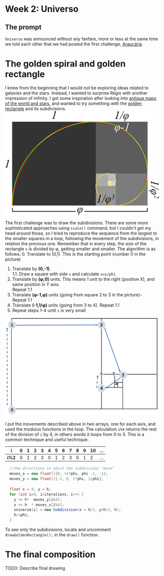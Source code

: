 # Week 2: Universo

## The prompt
`Universo` was announced without any fanfare, more or less at the same time we told each other that we had posted the first challenge, [Araucária](../Week-01-Araucaria/). 

# The golden spiral and golden rectangle
I knew from the beginning that I would not be exploring ideas related to galaxies and the stars. Instead, I wanted to surprise Régis with another impression of infinity. I got some inspiration after looking into [antique maps of the world and stars](https://www.google.se/search?q=antique+maps+of+the+universe&source=lnms&tbm=isch&sa=X&ved=0ahUKEwj34-yZj5_bAhWLECwKHVg8AyIQ_AUICigB&biw=1536&bih=734), and wanted to try something with the [golden rectangle](https://en.wikipedia.org/wiki/Golden_rectangle) and its subdivisions.  
[![](/assets/goldenspiral.png "The Golden Spiral (Wikipedia)")](https://en.wikipedia.org/wiki/Golden_spiral)

The first challenge was to draw the subdivisions. There are some more sophisticated approaches using `scale()` command, but I couldn't get my head around those, so I tried to reproduce the sequence from the largest to the smaller squares in a loop, following the movement of the subdivisions, in relation the previous one. Remember that in every step, the size of the rectangle `s` is divided by &phi;, getting smaller and smaller. The algorithm is as follows:
  0. Translate to (0,1). This is the starting point (number 0 in the picture)
  1. Translate by **(0,-1)**.  
     1.1. Draw a square with side `s` and calculate `s=s/phi`
  2. Translate by **(&phi;,0)** units. This means 1 unit to the right (positive X), and same position in Y axis.  
     Repeat 1.1
  3. Translate **(&phi;-1,&phi;)** units (going from square 2 to 3 in the picture)-  
     Repeat 1.1
  4. Translate **(-1,1/&phi;)** units (going from 3 to 4).
     Repeat 1.1
  5. Repeat steps 1-4 until `s` is very small  
  
![](/assets/02-goldenrect-02.png) 

I put the movements described above in two arrays, one for each axis, and used the modulus functions in the loop. The calculation `i%4` returns the rest of the division of `i` by 4, in others words it loops from 0 to 3. This is a common technique and useful technique.

|i|0|1|2|3|4|5|6|7|8|9|10|...|
|---|---|---|---|---|---|---|---|---|---|---|---|---|
|**i%2**|0|1|2|3|0|1|2|3|0|1|2|...|

```java
  //the directions in which the subdvisions "move"
  moves_x = new float[]{0, +1*phi, phi -1, -1};
  moves_y = new float[]{-1, 0, 1*phi, 1/phi};

  float x = 0, y = h;
  for (int i=0; i<iterations; i++) {
    y += h*  moves_y[i%4];
    x += h  * moves_x[i%4];
    universe[i] = new Subdivision(x + h/2, y+h/2, h);
    h/=phi;
  }
```
To see only the subdivisions, locate and uncomment `drawGoldenRectangle();` in the `draw()` function.  

# The final composition
TODO: Describe final drawing

